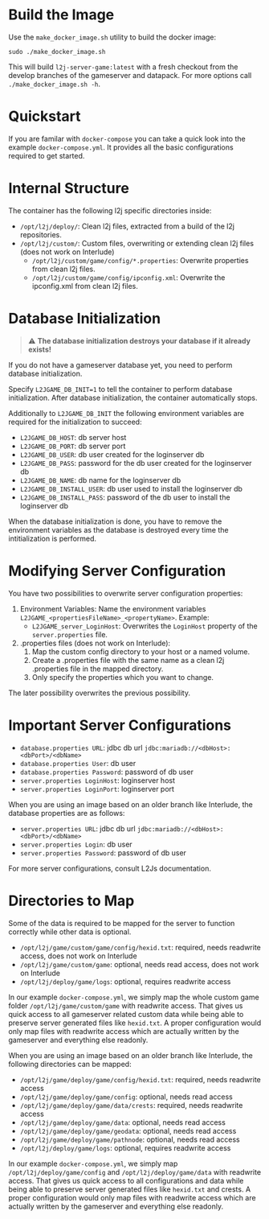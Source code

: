 # Build the Image

Use the `make_docker_image.sh` utility to build the docker image:

`sudo ./make_docker_image.sh`

This will build `l2j-server-game:latest` with a fresh checkout from the develop branches of the gameserver and datapack. For more options call `./make_docker_image.sh -h`.

# Quickstart

If you are familar with `docker-compose` you can take a quick look into the example `docker-compose.yml`. It provides all the basic configurations required to get started.

# Internal Structure

The container has the following l2j specific directories inside:

- `/opt/l2j/deploy/`: Clean l2j files, extracted from a build of the l2j repositories.
- `/opt/l2j/custom/`: Custom files, overwriting or extending clean l2j files (does not work on Interlude)
    - `/opt/l2j/custom/game/config/*.properties`: Overwrite properties from clean l2j files.
    - `/opt/l2j/custom/game/config/ipconfig.xml`: Overwrite the ipconfig.xml from clean l2j files.

# Database Initialization

> :warning: **The database initialization destroys your database if it already exists!**

If you do not have a gameserver database yet, you need to perform database initialization.

Specify `L2JGAME_DB_INIT=1` to tell the container to perform database initialization. After database initialization, the container automatically stops.

Additionally to `L2JGAME_DB_INIT` the following environment variables are required for the initialization to succeed:

- `L2JGAME_DB_HOST`: db server host
- `L2JGAME_DB_PORT`: db server port
- `L2JGAME_DB_USER`: db user created for the loginserver db
- `L2JGAME_DB_PASS`: password for the db user created for the loginserver db
- `L2JGAME_DB_NAME`: db name for the loginserver db
- `L2JGAME_DB_INSTALL_USER`: db user used to install the loginserver db
- `L2JGAME_DB_INSTALL_PASS`: password of the db user to install the loginserver db

When the database initialization is done, you have to remove the environment variables as the database is destroyed every time the intitialization is performed.

# Modifying Server Configuration

You have two possibilities to overwrite server configuration properties:

1. Environment Variables: Name the environment variables `L2JGAME_<propertiesFileName>_<propertyName>`. Example:
    - `L2JGAME_server_LoginHost`: Overwrites the `LoginHost` property of the `server.properties` file.
1. .properties files (does not work on Interlude):
    1. Map the custom config directory to your host or a named volume.
    1. Create a .properties file with the same name as a clean l2j .properties file in the mapped directory.
    1. Only specify the properties which you want to change.

The later possibility overwrites the previous possibility.

# Important Server Configurations

- `database.properties URL`: jdbc db url `jdbc:mariadb://<dbHost>:<dbPort>/<dbName>`
- `database.properties User`: db user
- `database.properties Password`: password of db user
- `server.properties LoginHost`: loginserver host
- `server.properties LoginPort`: loginserver port

When you are using an image based on an older branch like Interlude, the database properties are as follows:

- `server.properties URL`: jdbc db url `jdbc:mariadb://<dbHost>:<dbPort>/<dbName>`
- `server.properties Login`: db user
- `server.properties Password`: password of db user

For more server configurations, consult L2Js documentation.

# Directories to Map

Some of the data is required to be mapped for the server to function correctly while other data is optional.

- `/opt/l2j/game/custom/game/config/hexid.txt`: required, needs readwrite access, does not work on Interlude
- `/opt/l2j/game/custom/game`: optional, needs read access, does not work on Interlude
- `/opt/l2j/deploy/game/logs`: optional, requires readwrite access

In our example `docker-compose.yml`, we simply map the whole custom game folder `/opt/l2j/game/custom/game` with readwrite access. That gives us quick access to all gameserver related custom data while being able to preserve server generated files like `hexid.txt`. A proper configuration would only map files with readwrite access which are actually written by the gameserver and everything else readonly.

When you are using an image based on an older branch like Interlude, the following directories can be mapped:

- `/opt/l2j/game/deploy/game/config/hexid.txt`: required, needs readwrite access
- `/opt/l2j/game/deploy/game/config`: optional, needs read access
- `/opt/l2j/game/deploy/game/data/crests`: required, needs readwrite access
- `/opt/l2j/game/deploy/game/data`: optional, needs read access
- `/opt/l2j/game/deploy/game/geodata`: optional, needs read access
- `/opt/l2j/game/deploy/game/pathnode`: optional, needs read access
- `/opt/l2j/deploy/game/logs`: optional, requires readwrite access

In our example `docker-compose.yml`, we simply map `/opt/l2j/deploy/game/config` and `/opt/l2j/deploy/game/data` with readwrite access. That gives us quick access to all configurations and data while being able to preserve server generated files like `hexid.txt` and crests. A proper configuration would only map files with readwrite access which are actually written by the gameserver and everything else readonly.
